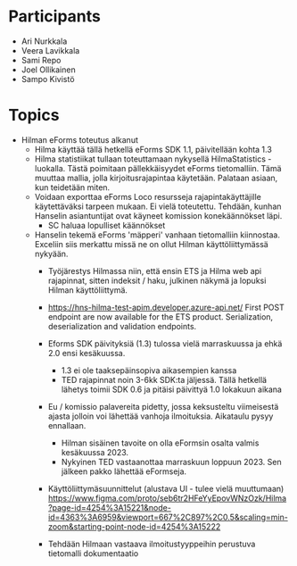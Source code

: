 # Participants

* Ari Nurkkala
* Veera Lavikkala
* Sami Repo
* Joel Ollikainen
* Sampo Kivistö


# Topics

* Hilman eForms toteutus alkanut
	- Hilma käyttää tällä hetkellä eForms SDK 1.1, päivitellään kohta 1.3
	- Hilma statistiikat tullaan toteuttamaan nykysellä HilmaStatistics -luokalla. Tästä poimitaan pällekkäisyydet eForms tietomalliin. Tämä muuttaa mallia, jolla kirjoitusrajapintaa käytetään. Palataan asiaan, kun teidetään miten.
	- Voidaan exporttaa eForms Loco resursseja rajapintakäyttäjille käytettäväksi tarpeen mukaan. Ei vielä toteutettu. Tehdään, kunhan Hanselin asiantuntijat ovat käyneet komission konekäännökset läpi. 
		- SC haluaa lopulliset käännökset
  - Hanselin tekemä eForms 'mäpperi' vanhaan tietomalliin kiinnostaa. Exceliin siis merkattu missä ne on ollut Hilman käyttöliittymässä nykyään.
	- Työjärestys Hilmassa niin, että ensin ETS ja Hilma web api rajapinnat, sitten indeksit / haku, julkinen näkymä ja lopuksi Hilman käyttöliittymä.
	- https://hns-hilma-test-apim.developer.azure-api.net/ First POST endpoint are now available for the ETS product. Serialization, deserialization and validation endpoints.
	
	- Eforms SDK päivityksiä (1.3) tulossa vielä marraskuussa ja ehkä 2.0 ensi kesäkuussa.
		- 1.3 ei ole taaksepäinsopiva aikasempien kanssa
		- TED rajapinnat noin 3-6kk SDK:ta jäljessä. Tällä hetkellä lähetys toimii SDK 0.6 ja pitäisi päivittyä 1.0 lokakuun aikana
	- Eu / komissio palavereita pidetty, jossa keksusteltu viimeisestä ajasta jolloin voi lähettää vanhoja ilmoituksia. Aikataulu pysyy ennallaan.
		- Hilman sisäinen tavoite on olla eFormsin osalta valmis kesäkuussa 2023.
		- Nykyinen TED vastaanottaa marraskuun loppuun 2023. Sen jälkeen pakko lähettää eFormseja.
	- Käyttöliittymäsuunnittelut (alustava UI - tulee vielä muuttumaan)
	https://www.figma.com/proto/seb6tr2HFeYyEpovWNzOzk/Hilma?page-id=4254%3A15221&node-id=4363%3A6959&viewport=667%2C897%2C0.5&scaling=min-zoom&starting-point-node-id=4254%3A15222
	- Tehdään Hilmaan vastaava ilmoitustyyppeihin perustuva tietomalli dokumentaatio
